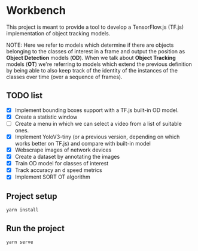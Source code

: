 # Workbench

This project is meant to provide a tool to develop a TensorFlow.js (TF.js) implementation of object tracking models.

NOTE: Here we refer to models which determine if there are objects belonging to the classes of interest in a frame and output the position as **Object Detection** models (**OD**). When we talk about **Object Tracking** models (**OT**) we're referring to models which extend the previous definition by being able to also keep track of the identity of the instances of the classes over time (over a sequence of frames).

## TODO list
- [X] Implement bounding boxes support with a TF.js built-in OD model.
- [X] Create a statistic window
- [ ] Create a menu in which we can select a video from a list of suitable ones.
- [X] Implement YoloV3-tiny (or a previous version, depending on which works better on TF.js) and compare with built-in model
- [X] Webscrape images of network devices
- [X] Create a dataset by annotating the images
- [X] Train OD model for classes of interest
- [X] Track accuracy an  d speed metrics
- [X] Implement SORT OT algorithm

## Project setup
```
yarn install
```

## Run the project
```
yarn serve
```
